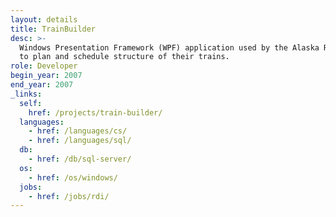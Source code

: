 ```yaml
---
layout: details
title: TrainBuilder
desc: >-
  Windows Presentation Framework (WPF) application used by the Alaska Railroad
  to plan and schedule structure of their trains.
role: Developer
begin_year: 2007
end_year: 2007
_links:
  self:
    href: /projects/train-builder/
  languages:
    - href: /languages/cs/
    - href: /languages/sql/
  db:
    - href: /db/sql-server/
  os:
    - href: /os/windows/
  jobs:
    - href: /jobs/rdi/
---
```

